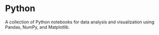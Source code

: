 # Python
A collection of Python notebooks for data analysis and visualization using Pandas, NumPy, and Matplotlib.
